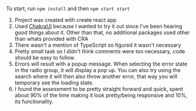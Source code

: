 To start, run `npm install` and then `npm start start`

1. Project was created with create react app
2. Used [ChakraUI](https://chakra-ui.com/) because I wanted to try it out since I've been hearing good things about it. Other than that, no additional packages used other than whats provided with CRA
3. There wasn't a mention of TypeScript so figured it wasn't necessary
4. Pretty small task so I didn't think comments were too necessary, code should be easy to follow.
5. Errors will result with a popup message. When selecting the error state in the radio group, it will display a pop up. You can also try using the search where it will then also throw another error, that way you will temporary see the loading state.
6. I found the assessment to be pretty straight forward and quick, spent about 90% of the time making it look pretty/being responsive and 10%, its functionality.
